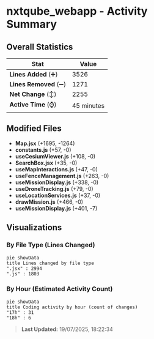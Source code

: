 # nxtqube_webapp - Activity Summary 

## Overall Statistics

| Stat                   | Value                                                             |
| ---------------------- | ----------------------------------------------------------------- |
| **Lines Added** (➕)   | 3526                                          |
| **Lines Removed** (➖) | 1271                                        |
| **Net Change** (↕)    | 2255                |
| **Active Time** (⌚)   | 45 minutes |


## Modified Files
- **Map.jsx** (+1695, -1264)
- **constants.js** (+57, -0)
- **useCesiumViewer.js** (+108, -0)
- **SearchBox.jsx** (+35, -0)
- **useMapInteractions.js** (+47, -0)
- **useFenceManagement.js** (+263, -0)
- **useMissionDisplay.js** (+338, -0)
- **useDroneTracking.js** (+79, -0)
- **useLocationServices.js** (+37, -0)
- **drawMission.js** (+466, -0)
- **useMissionDisplay.js** (+401, -7)

## Visualizations

### By File Type (Lines Changed)

```mermaid
pie showData
title Lines changed by file type
".jsx" : 2994
".js" : 1803
```

### By Hour (Estimated Activity Count)

```mermaid
pie showData
title Coding activity by hour (count of changes)
"17h" : 31
"18h" : 6
```


> **Last Updated:** 19/07/2025, 18:22:34
